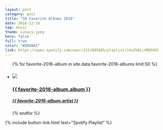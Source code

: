 ```yaml
---
layout: post
category: post
title: "50 Favorite Albums 2016"
date: 2016-12-10
tag: music
thumb: Lunacy.jpeg
hero: false
full: true
color: "#DD6BA3"
link: https://open.spotify.com/user/1211985885/playlist/14xZS8LcVMQ59SRG8k2FQU
---
```


<ul class="list article-list list-grid list-grid-numbered list-shadow">
  {% for favorite-2016-album in site.data.favorite-2016-albums limit:50 %}
  <li class="list-item">
    <a href="{{ favorite-2016-album.link }}">
      <h5 class="list-rank"></h5>
      <img src="/img/albums/{{ favorite-2016-album.album }}.jpeg" class="list-image" loading="lazy">
      <h3 class="list-title">{{ favorite-2016-album.album }}</h3>
      <h5>{{ favorite-2016-album.artist }}</h5>
    </a>
  </li>
  {% endfor %}
</ul>

{% include button-link.html text="Spotify Playlist" %}
